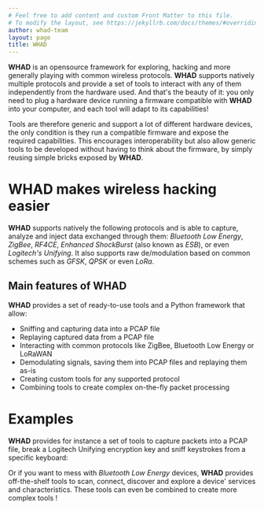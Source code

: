 ```yaml
---
# Feel free to add content and custom Front Matter to this file.
# To modify the layout, see https://jekyllrb.com/docs/themes/#overriding-theme-defaults
author: whad-team
layout: page
title: WHAD
---
```


**WHAD** is an opensource framework for exploring, hacking and more generally playing with
common wireless protocols. **WHAD** supports natively multiple protocols and provide a set
of tools to interact with any of them independently from the hardware used. And that's the
beauty of it: you only need to plug a hardware device running a firmware compatible with **WHAD**
into your computer, and each tool will adapt to its capabilities!

Tools are therefore generic and support a lot of different hardware devices, the only
condition is they run a compatible firmware and expose the required capabilities. This
encourages interoperability but also allow generic tools to be developed without having
to think about the firmware, by simply reusing simple bricks exposed by **WHAD**.

# WHAD makes wireless hacking easier

**WHAD** supports natively the following protocols and is able to capture, analyze and
inject data exchanged through them: *Bluetooth Low Energy*, *ZigBee*, *RF4CE*, *Enhanced
ShockBurst* (also known as *ESB*), or even *Logitech's Unifying*. It also supports
raw de/modulation based on common schemes such as *GFSK*, *QPSK* or even *LoRa*.

## Main features of WHAD

**WHAD** provides a set of ready-to-use tools and a Python framework that allow:

- Sniffing and capturing data into a PCAP file
- Replaying captured data from a PCAP file
- Interacting with common protocols like ZigBee, Bluetooth Low Energy or LoRaWAN
- Demodulating signals, saving them into PCAP files and replaying them as-is
- Creating custom tools for any supported protocol
- Combining tools to create complex on-the-fly packet processing

# Examples

**WHAD** provides for instance a set of tools to capture packets into a PCAP file,
break a Logitech Unifying encryption key and sniff keystrokes from a specific keyboard:

<div id="keyboard-demo"></div>
<script src="/js/asciinema-player.min.js"></script>
  <script>
    AsciinemaPlayer.create('/demos/whad-keyboard.cast', document.getElementById('keyboard-demo'), {
        terminalFontSize: "18pt"
    });
  </script>

Or if you want to mess with *Bluetooth Low Energy* devices, **WHAD** provides off-the-shelf
tools to scan, connect, discover and explore a device' services and characteristics. These
tools can even be combined to create more complex tools !

<div id="ble-demo"></div>
<script src="/js/asciinema-player.min.js"></script>
  <script>
    AsciinemaPlayer.create('/demos/whad-demo.cast', document.getElementById('ble-demo'), {
        terminalFontSize: "18pt"
    });
  </script>
